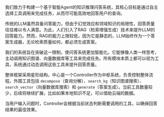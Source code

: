 我们致力于构建一个基于智能Agent的知识推理问答系统，其核心目标是通过自主选择工具调用来完成任务，从而尽可能高效地回答用户的查询。

传统的LLM虽然具备问答能力，但由于幻觉效应和领域知识的局限性，回答质量往往难以令人满意。为此，人们引入了RAG（检索增强生成）技术来提升LLM的回答能力。然而，RAG的能力上限较低，因为它是静态的，LLM始终作为一个答案生成器，无论检索质量如何，都必须生成答案。

我们的系统旨在突破这一限制，使问答系统更加智能化。它能够像人类一样思考，主动调用知识图谱、向量数据库等工具来完成任务。所有模块本质上都可以视为工具，系统通过动态调用这些工具来提升回答质量。

整体框架采用星形结构，中心是一个Controller作为中枢系统，负责控制整体流程。外围工具包括 `decompose`（查询分解）、`search_kg`（知识图谱搜索）、`search_vector`（向量数据库搜索）和 `generate`（答案生成）。当前工具数量较少，后续将继续扩展，比如如果本地知识不足，可以借助云端的数据。

当用户输入问题时，Controller会根据当前状态判断需要调用的工具，以确保回答结果的最佳效果。